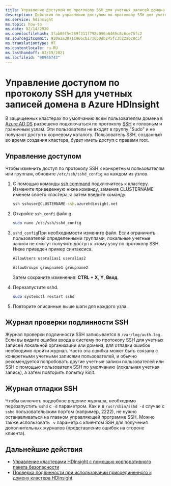 ```yaml
---
title: Управление доступом по протоколу SSH для учетных записей домена в Azure HDInsight
description: Действия по управлению доступом по протоколу SSH для учетных записей Azure AD в HDInsight.
ms.service: hdinsight
ms.topic: how-to
ms.date: 02/14/2020
ms.openlocfilehash: 3fab06f5e269f311f798c096a6465c8c6ce75fc2
ms.sourcegitcommit: 910a1a38711966cb171050db245fc3b22abc8c5f
ms.translationtype: MT
ms.contentlocale: ru-RU
ms.lasthandoff: 03/19/2021
ms.locfileid: "98946743"
---
```

# <a name="manage-ssh-access-for-domain-accounts-in-azure-hdinsight"></a>Управление доступом по протоколу SSH для учетных записей домена в Azure HDInsight

В защищенных кластерах по умолчанию всем пользователям домена в [Azure AD DS](../../active-directory-domain-services/overview.md) разрешено подключаться по протоколу [SSH](../hdinsight-hadoop-linux-use-ssh-unix.md) к головным и граничным узлам. Эти пользователи не входят в группу "Sudo" и не получают доступ к корневому каталогу. Пользователь SSH, созданный во время создания кластера, будет иметь доступ с правами root.

## <a name="manage-access"></a>Управление доступом

Чтобы изменить доступ по протоколу SSH к конкретным пользователям или группам, обновите `/etc/ssh/sshd_config` на каждом из узлов.

1. С помощью команды [ssh command](../hdinsight-hadoop-linux-use-ssh-unix.md) подключитесь к кластеру. Измените приведенную ниже команду, заменив CLUSTERNAME именем своего кластера, а затем введите команду:

    ```cmd
    ssh sshuser@CLUSTERNAME-ssh.azurehdinsight.net
    ```

1. Откройте `ssh_confi` файл g.

    ```bash
    sudo nano /etc/ssh/sshd_config
    ```

1. `sshd_config`При необходимости измените файл. Если ограничить пользователей определенными группами, локальные учетные записи не смогут получить доступ к этому узлу по протоколу SSH. Ниже приведен пример синтаксиса.

    ```bash
    AllowUsers useralias1 useralias2

    AllowGroups groupname1 groupname2
    ```

    Затем сохраните изменения: **CTRL + X**, **Y**, **Ввод**.

1. Перезапустите sshd.

    ```bash
    sudo systemctl restart sshd
    ```

1. Повторите описанные выше шаги для каждого узла.

## <a name="ssh-authentication-log"></a>Журнал проверки подлинности SSH

Журнал проверки подлинности SSH записывается в `/var/log/auth.log` . Если вы видите ошибки входа в систему по протоколу SSH для учетных записей локальной организации или домена, для отладки ошибок необходимо пройти журнал. Часто эта ошибка может быть связана с конкретными учетными записями пользователей, и обычно рекомендуется попробовать другие учетные записи пользователей или SSH с помощью пользователя SSH по умолчанию (локальная учетная запись), а затем повторить попытку kinit.

## <a name="ssh-debug-log"></a>Журнал отладки SSH

Чтобы включить подробное ведение журнала, необходимо перезапустить `sshd` с `-d` параметром. Как и в `/usr/sbin/sshd -d` случае с `sshd` пользовательским портом (например, 2222), не нужно останавливаться на главном управляющей программе SSH. Можно также использовать `-v` параметр с клиентом SSH для получения дополнительных журналов (представление ошибок на стороне клиента).

## <a name="next-steps"></a>Дальнейшие действия

* [Управление кластерами HDInsight с помощью корпоративного пакета безопасности](./apache-domain-joined-manage.md)
* [Проверка подлинности при использовании присоединенного к домену кластера HDInsight](../hdinsight-hadoop-linux-use-ssh-unix.md).
